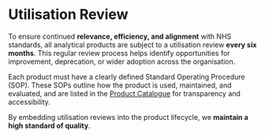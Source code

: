 
# Utilisation Review

To ensure continued **relevance, efficiency, and alignment** with NHS standards, all analytical products are subject to a utilisation review **every six months**. This regular review process helps identify opportunities for improvement, deprecation, or wider adoption across the organisation.

Each product must have a clearly defined Standard Operating Procedure (SOP). These SOPs outline how the product is used, maintained, and evaluated, and are listed in the [Product Catalogue](https://nhs.sharepoint.com/:x:/r/sites/InsightsIntelligenceteam/Shared%20Documents/01%20-%20Analysis/10%20-%20Data%20%26%20Infrastructure/04%20-%20Reporting%20%26%20Publications/01%20-%20Product%20Catalogue/Master%20Product%20Catalogue.xlsx?d=w71133a761b3147d49904c215d94bfbcd&csf=1&web=1&e=quBaqJ) for transparency and accessibility.

By embedding utilisation reviews into the product lifecycle, we **maintain a high standard of quality**.

